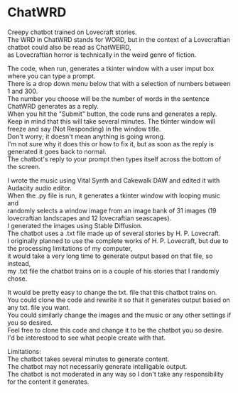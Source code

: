 # ChatWRD
Creepy chatbot trained on Lovecraft stories.  
The WRD in ChatWRD stands for WORD, but in the context of a Lovecraftian chatbot could also be read as ChatWEIRD,  
as Lovecraftian horror is technically in the weird genre of fiction.  

The code, when run, generates a tkinter window with a user imput box where you can type a prompt.  
There is a drop down menu below that with a selection of numbers between 1 and 300.  
The number you choose will be the number of words in the sentence ChatWRD generates as a reply.  
When you hit the "Submit" button, the code runs and generates a reply.  
Keep in mind that this will take several minutes.
The tkinter window will freeze and say (Not Responding) in the window title.  
Don't worry; it doesn't mean anything is going wrong.  
I'm not sure why it does this or how to fix it, but as soon as the reply is generated it goes back to normal.  
The chatbot's reply to your prompt then types itself across the bottom of the screen.  

I wrote the music using Vital Synth and Cakewalk DAW and edited it with Audacity audio editor.  
When the .py file is run, it generates a tkinter window with looping music and  
randomly selects a window image from an image bank of 31 images (19 lovecraftian landscapes and 12 lovecraftian seascapes).  
I generated the images using Stable Diffusion.  
The chatbot uses a .txt file made up of several stories by H. P. Lovecraft.  
I originally planned to use the complete works of H. P. Lovecraft, but due to the processing limitations of my computer,  
it would take a very long time to generate output based on that file, so instead,  
my .txt file the chatbot trains on is a couple of his stories that I randomly chose.    

It would be pretty easy to change the txt. file that this chatbot trains on.   
You could clone the code and rewrite it so that it generates output based on any txt. file you want.  
You could similarly change the images and the music or any other settings if you so desired.  
Feel free to clone this code and change it to be the chatbot you so desire.
I'd be interestood to see what people create with that.

Limitations:  
The chatbot takes several minutes to generate content.  
The chatbot may not necessarily generate intelligable output.  
The chatbot is not moderated in any way so I don't take any responsibility for the content it generates.
